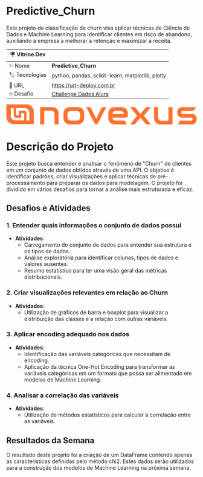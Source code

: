 # Predictive_Churn

Este projeto de classificação de churn visa aplicar técnicas de Ciência de Dados e Machine Learning para identificar clientes em risco de abandono, auxiliando a empresa a melhorar a retenção e maximizar a receita.

| :placard: Vitrine.Dev |     |
| -------------  | --- |
| :sparkles: Nome        | **Predictive_Churn**
| :label: Tecnologias | python, pandas, scikit-learn, matplotlib, plotly
| :rocket: URL         | https://url-deploy.com.br
| :fire: Desafio     | [Challenge Dados Alura](https://www.alura.com.br/challenges/dados-2?host=https://cursos.alura.com.br)

<!-- Inserir imagem com a #vitrinedev ao final do link -->
![](https://github.com/pfluiz/Alura_Challenge_Novexus/blob/a557fabd0e6154e7425cba12046b1fa456f219a8/Logo%20(5).png#vitrinedev)

# Descrição do Projeto

Este projeto busca entender e analisar o fenômeno de "Churn" de clientes em um conjunto de dados obtidos através de uma API. O objetivo é identificar padrões, criar visualizações e aplicar técnicas de pré-processamento para preparar os dados para modelagem. O projeto foi dividido em vários desafios para tornar a análise mais estruturada e eficaz.

## Desafios e Atividades

### 1. Entender quais informações o conjunto de dados possui
- **Atividades**: 
    - Carregamento do conjunto de dados para entender sua estrutura e os tipos de dados.
    - Análise exploratória para identificar colunas, tipos de dados e valores ausentes.
    - Resumo estatístico para ter uma visão geral das métricas distribucionais.

### 2. Criar visualizações relevantes em relação ao Churn
- **Atividades**: 
    - Utilização de gráficos de barra e boxplot para visualizar a distribuição das classes e a relação com outras variáveis.
   
### 3. Aplicar encoding adequado nos dados
- **Atividades**: 
    - Identificação das variáveis categóricas que necessitam de encoding.
    - Aplicação da técnica One-Hot Encoding para transformar as variáveis categóricas em um formato que possa ser alimentado em modelos de Machine Learning.

### 4. Analisar a correlação das variáveis
- **Atividades**: 
    - Utilização de métodos estatísticos para calcular a correlação entre as variáveis.
    
## Resultados da Semana

O resultado deste projeto foi a criação de um DataFrame contendo apenas as características definidas pelo método chi2. Estes dados serão utilizados para a construção dos modelos de Machine Learning na próxima semana.

